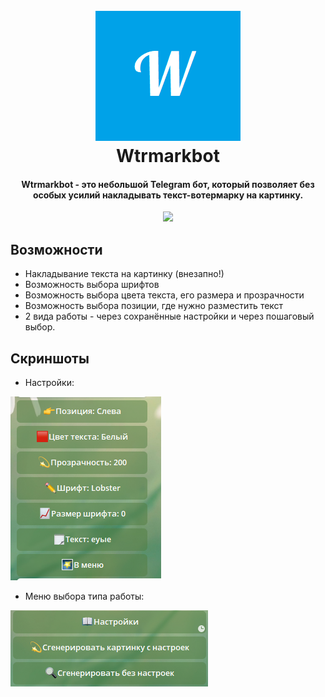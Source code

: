 <h1 align="center">
  <br>
  <a href="https://github.com/kiriharu/wtrmarkbot"><img src="wtrmarkbot/etc/logo.png" alt="Wtrmarkbot"></a>
  <br>
    Wtrmarkbot
  <br>
</h1>

<h4 align="center">Wtrmarkbot - это небольшой Telegram бот, который позволяет без особых усилий накладывать текст-вотермарку на картинку.</h4>


<p align="center">
  <a href="https://github.com/aiogram/aiogram">
    <img src="https://img.shields.io/badge/Made%20with-aiogram-blue">
  </a>
</p>

## Возможности
* Накладывание текста на картинку (внезапно!)
* Возможность выбора шрифтов
* Возможность выбора цвета текста, его размера и прозрачности
* Возможность выбора позиции, где нужно разместить текст
* 2 вида работы - через сохранённые настройки и через пошаговый выбор.

## Скриншоты
* Настройки:

![Settings](wtrmarkbot/etc/settings.png)

* Меню выбора типа работы:

![Generate menu](wtrmarkbot/etc/generate_menu.png)